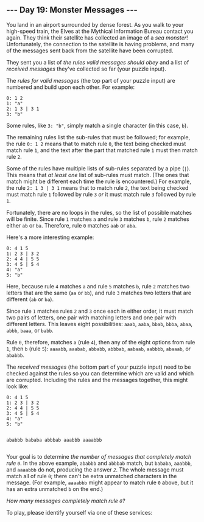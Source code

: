 <article class="day-desc"><h2>--- Day 19: Monster Messages ---</h2><p>You land in an airport surrounded by dense forest. As you walk to your high-speed train, the Elves at the <span title="This is a purely fictional organization. Any resemblance to actual organizations, past or present, is purely coincidental.">Mythical Information Bureau</span> contact you again. They think their satellite has collected an image of a <em>sea monster</em>! Unfortunately, the connection to the satellite is having problems, and many of the messages sent back from the satellite have been corrupted.</p>
<p>They sent you a list of <em>the rules valid messages should obey</em> and a list of <em>received messages</em> they've collected so far (your puzzle input).</p>
<p>The <em>rules for valid messages</em> (the top part of your puzzle input) are numbered and build upon each other. For example:</p>
<pre><code>0: 1 2
1: "a"
2: 1 3 | 3 1
3: "b"
</code></pre>
<p>Some rules, like <code>3: "b"</code>, simply match a single character (in this case, <code>b</code>).</p>
<p>The remaining rules list the sub-rules that must be followed; for example, the rule <code>0: 1 2</code> means that to match rule <code>0</code>, the text being checked must match rule <code>1</code>, and the text after the part that matched rule <code>1</code> must then match rule <code>2</code>.</p>
<p>Some of the rules have multiple lists of sub-rules separated by a pipe (<code>|</code>). This means that <em>at least one</em> list of sub-rules must match. (The ones that match might be different each time the rule is encountered.) For example, the rule <code>2: 1 3 | 3 1</code> means that to match rule <code>2</code>, the text being checked must match rule <code>1</code> followed by rule <code>3</code> <em>or</em> it must match rule <code>3</code> followed by rule <code>1</code>.</p>
<p>Fortunately, there are no loops in the rules, so the list of possible matches will be finite. Since rule <code>1</code> matches <code>a</code> and rule <code>3</code> matches <code>b</code>, rule <code>2</code> matches either <code>ab</code> or <code>ba</code>. Therefore, rule <code>0</code> matches <code>aab</code> or <code>aba</code>.</p>
<p>Here's a more interesting example:</p>
<pre><code>0: 4 1 5
1: 2 3 | 3 2
2: 4 4 | 5 5
3: 4 5 | 5 4
4: "a"
5: "b"
</code></pre>
<p>Here, because rule <code>4</code> matches <code>a</code> and rule <code>5</code> matches <code>b</code>, rule <code>2</code> matches two letters that are the same (<code>aa</code> or <code>bb</code>), and rule <code>3</code> matches two letters that are different (<code>ab</code> or <code>ba</code>).</p>
<p>Since rule <code>1</code> matches rules <code>2</code> and <code>3</code> once each in either order, it must match two pairs of letters, one pair with matching letters and one pair with different letters. This leaves eight possibilities: <code>aaab</code>, <code>aaba</code>, <code>bbab</code>, <code>bbba</code>, <code>abaa</code>, <code>abbb</code>, <code>baaa</code>, or <code>babb</code>.</p>
<p>Rule <code>0</code>, therefore, matches <code>a</code> (rule <code>4</code>), then any of the eight options from rule <code>1</code>, then <code>b</code> (rule <code>5</code>): <code>aaaabb</code>, <code>aaabab</code>, <code>abbabb</code>, <code>abbbab</code>, <code>aabaab</code>, <code>aabbbb</code>, <code>abaaab</code>, or <code>ababbb</code>.</p>
<p>The <em>received messages</em> (the bottom part of your puzzle input) need to be checked against the rules so you can determine which are valid and which are corrupted. Including the rules and the messages together, this might look like:</p>
<pre><code>0: 4 1 5
1: 2 3 | 3 2
2: 4 4 | 5 5
3: 4 5 | 5 4
4: "a"
5: "b"

ababbb
bababa
abbbab
aaabbb
aaaabbb
</code></pre>
<p>Your goal is to determine <em>the number of messages that completely match rule <code>0</code></em>. In the above example, <code>ababbb</code> and <code>abbbab</code> match, but <code>bababa</code>, <code>aaabbb</code>, and <code>aaaabbb</code> do not, producing the answer <em><code>2</code></em>. The whole message must match all of rule <code>0</code>; there can't be extra unmatched characters in the message. (For example, <code>aaaabbb</code> might appear to match rule <code>0</code> above, but it has an extra unmatched <code>b</code> on the end.)</p>
<p><em>How many messages completely match rule <code>0</code>?</em></p>
</article>
<p>To play, please identify yourself via one of these services:</p>
